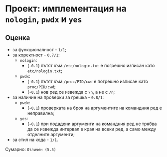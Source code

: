 # Проект: имплементация на `nologin`, `pwdx` и `yes`

## Оценка

* за функционалност - `1/1`;
* за коректност - `0.7/1`:
    * `nologin`:
        * (`-0.1`) пътят към `/etc/nologin.txt` е погрешно изписан като `etc/nologin.txt`;
    * `pwdx`:
        * (`-0.1`) пътят към `/proc/PID/cwd` е погрешно изписан като `proc/PID/cwd`;
        * (`-0.1`) нов ред се извежда с `\n`, а не с `/n`;
* за наличие на проверки за грешка - `0.8/1`:
    * `pwdx`:
        * (`-0.1`) проверката на броя на аргументите на командния ред е неправилна;
    * `yes`:
        * (`-0.1`) при подадени аргументи на командния ред не трябва да се извежда интервал в края на всеки ред, а само между отделните аргументи;
* за стил на кода - `1/1`.

Сумарно: `Отличен (5.5)`
